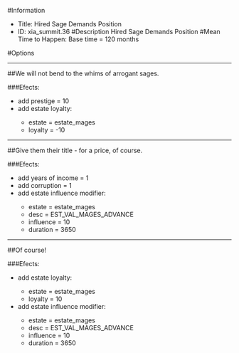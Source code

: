 #Information
 - Title: Hired Sage Demands Position
 - ID: xia_summit.36
#Description
Hired Sage Demands Position
#Mean Time to Happen:
Base time = 120 months

#Options

___
##We will not bend to the whims of arrogant sages.

###Efects:<ul><li>add prestige = 10</li><li>add estate loyalty:</li><ul><li>estate = estate_mages</li><li>loyalty = -10</li></ul></ul>

___
##Give them their title - for a price, of course.

###Efects:<ul><li>add years of income = 1</li><li>add corruption = 1</li><li>add estate influence modifier:</li><ul><li>estate = estate_mages</li><li>desc = EST_VAL_MAGES_ADVANCE</li><li>influence = 10</li><li>duration = 3650</li></ul></ul>

___
##Of course!

###Efects:<ul><li>add estate loyalty:</li><ul><li>estate = estate_mages</li><li>loyalty = 10</li></ul><li>add estate influence modifier:</li><ul><li>estate = estate_mages</li><li>desc = EST_VAL_MAGES_ADVANCE</li><li>influence = 10</li><li>duration = 3650</li></ul></ul>
